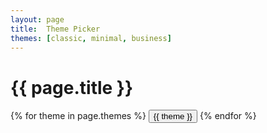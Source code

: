 ```yaml
---
layout: page
title:  Theme Picker
themes: [classic, minimal, business]
---
```


{{ page.title }}
================

<div>
{% for theme in page.themes %}
	<button onclick="setTheme('{{ theme }}')">{{ theme }}</button>
{% endfor %}
</div>
